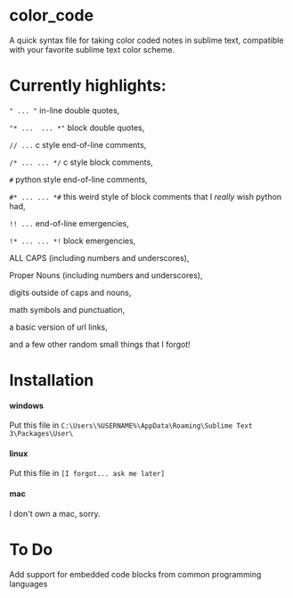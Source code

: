 # color_code
A quick syntax file for taking color coded notes in sublime text, compatible with your favorite sublime text color scheme.

# Currently highlights:

`" ... "` in-line double quotes,

`"* ... 
... *"` block double quotes,

`// ...` c style end-of-line comments,

`/* ...
... */` c style block comments,

`#` python style end-of-line comments,

`#* ...
... *#` this weird style of block comments that I *really* wish python had,

`!! ...` end-of-line emergencies,

`!* ...
... *!` block emergencies,

ALL CAPS (including numbers and underscores),

Proper Nouns (including numbers and underscores),

digits outside of caps and nouns,

math symbols and punctuation,

a basic version of url links,

and a few other random small things that I forgot!

# Installation
#### windows
Put this file in ``C:\Users\%USERNAME%\AppData\Roaming\Sublime Text 3\Packages\User\``
#### linux
Put this file in ``[I forgot... ask me later]``
#### mac
I don't own a mac, sorry.

# To Do

Add support for embedded code blocks from common programming languages
